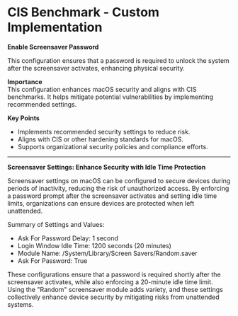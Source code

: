 # CIS Benchmark - Custom Implementation

**Enable Screensaver Password**

This configuration ensures that a password is required to unlock the system after the screensaver activates, enhancing physical security.

**Importance**  
This configuration enhances macOS security and aligns with CIS benchmarks. It helps mitigate potential vulnerabilities by implementing recommended settings.

**Key Points**  
- Implements recommended security settings to reduce risk.  
- Aligns with CIS or other hardening standards for macOS.  
- Supports organizational security policies and compliance efforts.

---

**Screensaver Settings: Enhance Security with Idle Time Protection**

Screensaver settings on macOS can be configured to secure devices during periods of inactivity, reducing the risk of unauthorized access. 
By enforcing a password prompt after the screensaver activates and setting idle time limits, organizations can ensure devices are protected when left unattended.

Summary of Settings and Values:
- Ask For Password Delay: 1 second
- Login Window Idle Time: 1200 seconds (20 minutes)
- Module Name: /System/Library/Screen Savers/Random.saver
- Ask For Password: True

These configurations ensure that a password is required shortly after the screensaver activates, while also enforcing a 20-minute idle time limit. 
Using the "Random" screensaver module adds variety, and these settings collectively enhance device security by mitigating risks from unattended systems.